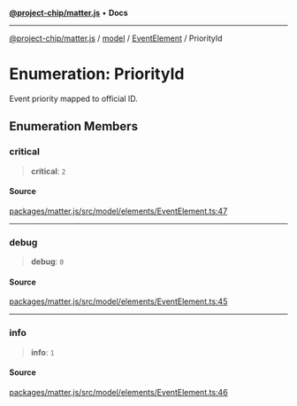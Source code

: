 [**@project-chip/matter.js**](../../../../README.md) • **Docs**

***

[@project-chip/matter.js](../../../../modules.md) / [model](../../../README.md) / [EventElement](../README.md) / PriorityId

# Enumeration: PriorityId

Event priority mapped to official ID.

## Enumeration Members

### critical

> **critical**: `2`

#### Source

[packages/matter.js/src/model/elements/EventElement.ts:47](https://github.com/project-chip/matter.js/blob/7a8cbb56b87d4ccf34bec5a9a95ab40a1711324f/packages/matter.js/src/model/elements/EventElement.ts#L47)

***

### debug

> **debug**: `0`

#### Source

[packages/matter.js/src/model/elements/EventElement.ts:45](https://github.com/project-chip/matter.js/blob/7a8cbb56b87d4ccf34bec5a9a95ab40a1711324f/packages/matter.js/src/model/elements/EventElement.ts#L45)

***

### info

> **info**: `1`

#### Source

[packages/matter.js/src/model/elements/EventElement.ts:46](https://github.com/project-chip/matter.js/blob/7a8cbb56b87d4ccf34bec5a9a95ab40a1711324f/packages/matter.js/src/model/elements/EventElement.ts#L46)
